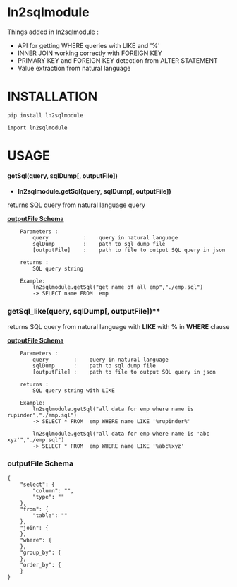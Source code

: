 # ln2sqlmodule

Things added in ln2sqlmodule :

- API for getting WHERE queries with LIKE and '%'
- INNER JOIN working correctly with FOREIGN KEY
- PRIMARY KEY and FOREIGN KEY detection from ALTER STATEMENT
- Value extraction from natural language

# INSTALLATION

```
pip install ln2sqlmodule
```

```
import ln2sqlmodule
```

# USAGE

#### getSql(query, sqlDump[, outputFile])

- **ln2sqlmodule.getSql(query, sqlDump[, outputFile])**

returns SQL query from natural language query
	
[**outputFile Schema**](#outputfile-schema)


	    Parameters :
			query           :    query in natural language
			sqlDump         :    path to sql dump file    
			[outputFile]    :    path to file to output SQL query in json       
		
		returns : 
			SQL query string

		Example:
			ln2sqlmodule.getSql("get name of all emp","./emp.sql")
			-> SELECT name FROM  emp

### getSql_like(query, sqlDump[, outputFile])**

returns SQL query from natural language with **LIKE** with **%** in **WHERE** clause
	
[**outputFile Schema**](#outputfile-schema)

	    Parameters :
			query        :    query in natural language
			sqlDump      :    path to sql dump file
			[outputFile] :    path to file to output SQL query in json   
		
		returns : 
			SQL query string with LIKE

		Example:
			ln2sqlmodule.getSql("all data for emp where name is rupinder","./emp.sql")
			-> SELECT * FROM  emp WHERE name LIKE '%rupinder%'

			ln2sqlmodule.getSql("all data for emp where name is 'abc xyz'","./emp.sql")
			-> SELECT * FROM  emp WHERE name LIKE '%abc%xyz'

 

### outputFile Schema
	
	{
		"select": {
			"column": "",
			"type": ""
		},
		"from": {
			"table": ""
		},
		"join": {
		},
		"where": {
		},
		"group_by": {
		},
		"order_by": {
		}
	}
